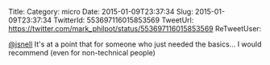 Title: 
Category: micro
Date: 2015-01-09T23:37:34
Slug: 2015-01-09T23:37:34
TwitterId: 553697116015853569
TweetUrl: https://twitter.com/mark_philpot/status/553697116015853569
ReTweetUser: 

[@jsnell](https://twitter.com/jsnell) It's at a point that for someone who just needed the basics... I would recommend (even for non-technical people)